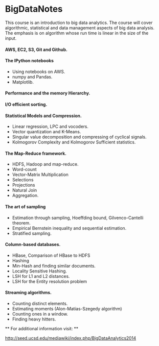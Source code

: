 BigDataNotes
============


This course is an introduction to big data analytics. The course will cover algorithmic, statistical and data management aspects of big data analysis. The emphasis is on algorithm whose run time is linear in the size of the input.




####	AWS, EC2, S3, Git and Github.
####	The IPython notebooks 
-	Using notebooks on AWS.
-	numpy and Pandas.
-	Matplotlib.



####	Performance and the memory Hierarchy.

####	I/O efficient sorting.
####	Statistical Models and Compression.
-	Linear regression, LPC and vocoders.
-	Vector quantization and K-Means.
-	Singular value decomposition and compressing of cyclical signals.
-	Kolmogorov Complexity and Kolmogorov Sufficient statistics.



####	The Map-Reduce framework.
-	HDFS, Hadoop and map-reduce.
-	Word-count
-	Vector-Matrix Multiplication
-	Selections
-	Projections
-	Natural Join
-	Aggregation.



####	The art of sampling
-	Estimation through sampling, Hoeffding bound, Gilvenco-Cantelli theorem.
-	Empirical Bernstein inequality and sequential estimation.
-	Stratified sampling.



####	Column-based databases.
-	HBase, Comparison of HBase to HDFS
-	Hashing
-	Min-Hash and finding similar documents.
-	Locality Sensitive Hashing.
-	LSH for L1 and L2 distances.
-	LSH for the Entity resolution problem



####	Streaming algorithms.
-	Counting distinct elements.
-	Estimating moments (Alon-Matias-Szegedy algorithm)
-	Counting ones in a window.
-	Finding heavy hitters.




** For additional information visit: **

http://seed.ucsd.edu/mediawiki/index.php/BigDataAnalytics2014